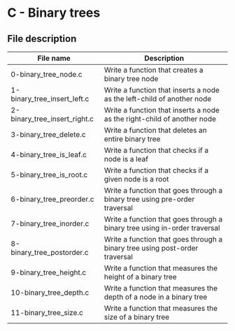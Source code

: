 # C - Binary trees

## File description

| File name                    | Description                                                                 |
| ---------------------------- | --------------------------------------------------------------------------- |
| 0-binary_tree_node.c         | Write a function that creates a binary tree node                            |
| 1-binary_tree_insert_left.c  | Write a function that inserts a node as the left-child of another node      |
| 2-binary_tree_insert_right.c | Write a function that inserts a node as the right-child of another node     |
| 3-binary_tree_delete.c       | Write a function that deletes an entire binary tree                         |
| 4-binary_tree_is_leaf.c      | Write a function that checks if a node is a leaf                            |
| 5-binary_tree_is_root.c      | Write a function that checks if a given node is a root                      |
| 6-binary_tree_preorder.c     | Write a function that goes through a binary tree using pre-order traversal  |
| 7-binary_tree_inorder.c      | Write a function that goes through a binary tree using in-order traversal   |
| 8-binary_tree_postorder.c    | Write a function that goes through a binary tree using post-order traversal |
| 9-binary_tree_height.c       | Write a function that measures the height of a binary tree                  |
| 10-binary_tree_depth.c       | Write a function that measures the depth of a node in a binary tree         |
| 11-binary_tree_size.c        | Write a function that measures the size of a binary tree                    |
